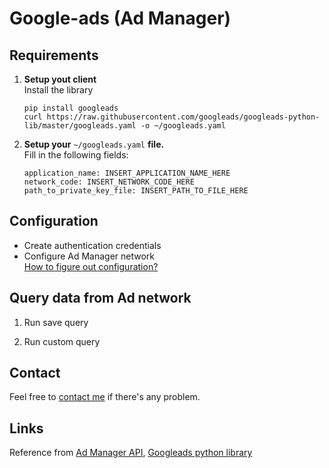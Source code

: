 # Google-ads (Ad Manager)

## Requirements
1. **Setup yout client** </br>
    Install the library
    ```
    pip install googleads
    curl https://raw.githubusercontent.com/googleads/googleads-python-lib/master/googleads.yaml -o ~/googleads.yaml
    ```
2. **Setup your** ```~/googleads.yaml``` **file.** </br>
    Fill in the following fields:
    ```
    application_name: INSERT_APPLICATION_NAME_HERE
    network_code: INSERT_NETWORK_CODE_HERE
    path_to_private_key_file: INSERT_PATH_TO_FILE_HERE
    ```
    
    
## Configuration
- Create authentication credentials 
- Configure Ad Manager network </br>
  [How to figure out configuration?](https://developers.google.com/ad-manager/api/start)

## Query data from Ad network
1. Run save query

2. Run custom query

## Contact
Feel free to [contact me](jyunyan.lu@gmail.com) if there's any problem.

## Links

Reference from [Ad Manager API](https://developers.google.com/ad-manager/api/start), [Googleads python library](https://github.com/googleads/googleads-python-lib/tree/master/examples/ad_manager)
